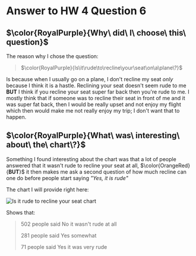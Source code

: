 # Answer to HW 4 Question 6

## $\color{RoyalPurple}{Why\ did\ I\ choose\ this\ question}$

The reason why I chose the question:

>$\color{RoyalPurple}{Is\it\rude\to\recline\your\seat\on\a\plane\?}$

Is because when I usually go on a plane, I don't recline my seat *only* because I think it is a hastle. Reclining your seat doesn't seem rude to me **BUT** I think if you recline your seat super far back then you're rude to me. I mostly think that if someone was to recline their seat in front of me and it was super fat back, then I would be really upset and not enjoy my flight which then would make me not really enjoy my trip; I don't want that to happen.

## $\color{RoyalPurple}{What\ was\ interesting\ about\ the\ chart\?}$

Something I found interesting about the chart was that a lot of people answered that it wasn't rude to recline your seat at all, $\color{OrangeRed}{**BUT**\}$ it then makes me ask a second question of how much recline can one do before people start saying *"Yes, it is rude"*

The chart I will provide right here:

![Is it rude to recline your seat chart](data_wrapper)

Shows that:

>502 people said No it wasn't rude at all
>
>281 people said Yes somewhat
>
>71 people said Yes it was very rude





